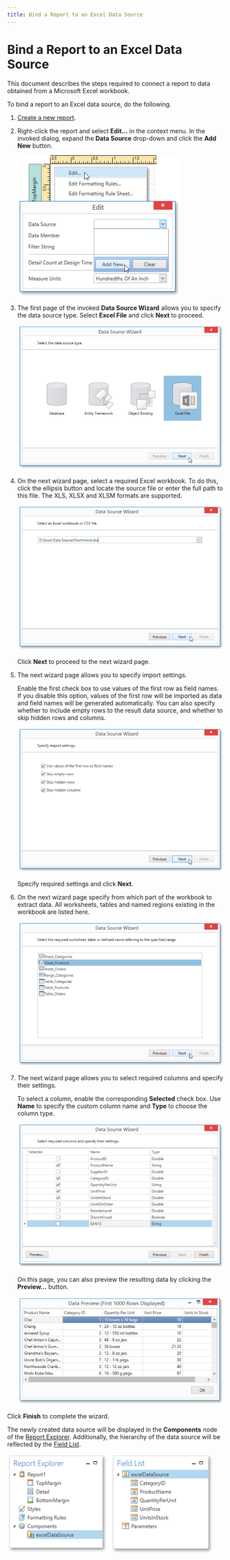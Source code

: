 ```yaml
---
title: Bind a Report to an Excel Data Source
---
```

# Bind a Report to an Excel Data Source
This document describes the steps required to connect a report to data obtained from a Microsoft Excel workbook.

To bind a report to an Excel data source, do the following.
1. [Create a new report](../../basic-operations/create-a-new-report.md).
2. Right-click the report and select **Edit...** in the context menu. In the invoked dialog, expand the **Data Source** drop-down and click the **Add New** button.
	
	![EUD_WpfReportDesigner_AddDataSource](../../../../../../images/img123562.png)
3. The first page of the invoked **Data Source Wizard** allows you to specify the data source type. Select **Excel File** and click **Next** to proceed.
	
	![EUD_WpfReportDesigner_DataSourceWizard_Excel](../../../../../../images/img123566.png)
4. On the next wizard page, select a required Excel workbook. To do this, click the ellipsis button and locate the source file or enter the full path to this file. The XLS, XLSX and XLSM formats are supported.
	
	![EUD_WpfReportDesigner_DataSourceWizard_Excel_1](../../../../../../images/img123999.png)
	
	Click **Next** to proceed to the next wizard page.
5. The next wizard page allows you to specify import settings.
	
	Enable the first check box to use values of the first row as field names. If you disable this option, values of the first row will be imported as data and field names will be generated automatically. You can also specify whether to include empty rows to the result data source, and whether to skip hidden rows and columns.
	
	![EUD_WpfReportDesigner_DataSourceWizard_Excel_2](../../../../../../images/img124000.png)
	
	Specify required settings and click **Next**.
6. On the next wizard page specify from which part of the workbook to extract data. All worksheets, tables and named regions existing in the workbook are listed here.
	
	![EUD_WpfReportDesigner_DataSourceWizard_Excel_3](../../../../../../images/img124001.png)
7. The next wizard page allows you to select required columns and specify their settings.
	
	To select a column, enable the corresponding **Selected** check box. Use **Name** to specify the custom column name and **Type** to choose the column type.
	
	![EUD_WpfReportDesigner_DataSourceWizard_Excel_4](../../../../../../images/img124002.png)
	
	On this page, you can also preview the resulting data by clicking the **Preview...** button.
	
	![EUD_WpfReportDesigner_DataSourceWizard_Excel_5](../../../../../../images/img124003.png)

Click **Finish** to complete the wizard.

The newly created data source will be displayed in the **Components** node of the [Report Explorer](../../../interface-elements/report-explorer.md). Additionally, the hierarchy of the data source will be reflected by the [Field List](../../../interface-elements/field-list.md).

![EUD_WpfReportDesigner_ExcelDataSource](../../../../../../images/img123578.png)